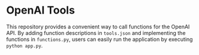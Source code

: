 # OpenAI Tools

This repository provides a convenient way to call functions for the OpenAI API. By adding function descriptions in `tools.json` and implementing the functions in `functions.py`, users can easily run the application by executing `python app.py`.
